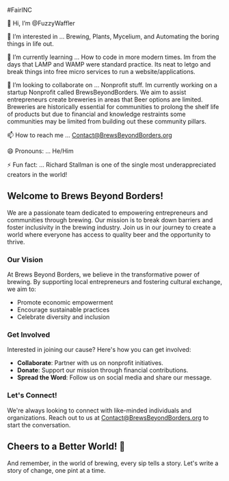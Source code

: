 #FairINC

👋 Hi, I’m @FuzzyWaffler

👀 I’m interested in ... Brewing, Plants, Mycelium, and Automating the boring things in life out.

🌱 I’m currently learning ... How to code in more modern times. Im from the days that LAMP and WAMP were standard practice. Its neat to letgo and break things into free micro services to run a website/applications.

💞️ I’m looking to collaborate on ... Nonprofit stuff. Im currently working on a startup Nonprofit called BrewsBeyondBorders. We aim to assist entrepreneurs create breweries in areas that Beer options are limited. Breweries are historically essential for communities to prolong the shelf life of products but due to financial and knowledge restraints some communities may be limited from building out these community pillars.

📫 How to reach me ... Contact@BrewsBeyondBorders.org

😄 Pronouns: ... He/Him

⚡ Fun fact: ... Richard Stallman is one of the single most underappreciated creators in the world!

## Welcome to Brews Beyond Borders!

We are a passionate team dedicated to empowering entrepreneurs and communities through brewing. Our mission is to break down barriers and foster inclusivity in the brewing industry. Join us in our journey to create a world where everyone has access to quality beer and the opportunity to thrive.

### Our Vision

At Brews Beyond Borders, we believe in the transformative power of brewing. By supporting local entrepreneurs and fostering cultural exchange, we aim to:

- Promote economic empowerment
- Encourage sustainable practices
- Celebrate diversity and inclusion

### Get Involved

Interested in joining our cause? Here's how you can get involved:

- **Collaborate**: Partner with us on nonprofit initiatives.
- **Donate**: Support our mission through financial contributions.
- **Spread the Word**: Follow us on social media and share our message.

### Let's Connect!

We're always looking to connect with like-minded individuals and organizations. Reach out to us at [Contact@BrewsBeyondBorders.org](mailto:Contact@BrewsBeyondBorders.org) to start the conversation.

## Cheers to a Better World! 🍻

And remember, in the world of brewing, every sip tells a story. Let's write a story of change, one pint at a time.

